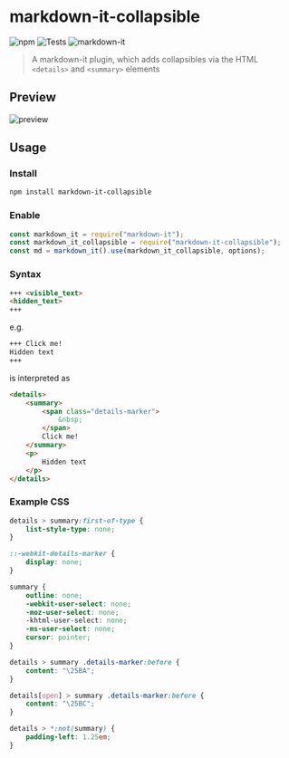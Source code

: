# markdown-it-collapsible

![npm](https://img.shields.io/npm/v/markdown-it-collapsible) ![Tests](https://github.com/Bioruebe/markdown-it-collapsible/workflows/Tests/badge.svg) ![markdown-it](https://img.shields.io/npm/dependency-version/markdown-it-collapsible/peer/markdown-it)

> A markdown-it plugin, which adds collapsibles via the HTML `<details>` and `<summary>` elements


## Preview

![preview](docs/preview.png)


## Usage


### Install

```bash
npm install markdown-it-collapsible
```


### Enable

```js
const markdown_it = require("markdown-it");
const markdown_it_collapsible = require("markdown-it-collapsible");
const md = markdown_it().use(markdown_it_collapsible, options);
```


### Syntax

```md
+++ <visible_text>
<hidden_text>
+++
```

e.g.

```md
+++ Click me!
Hidden text
+++
```

is interpreted as

```html
<details>
	<summary>
        <span class="details-marker">
            &nbsp;
        </span>
        Click me!
    </summary>
    <p>
        Hidden text
    </p>
</details>
```



### Example CSS

```css
details > summary:first-of-type {
	list-style-type: none;
}

::-webkit-details-marker {
	display: none;
}

summary {
	outline: none;
	-webkit-user-select: none;
	-moz-user-select: none;
	-khtml-user-select: none;
	-ms-user-select: none;
	cursor: pointer;
}

details > summary .details-marker:before {
	content: "\25BA";
}

details[open] > summary .details-marker:before {
	content: "\25BC";
}

details > *:not(summary) {
	padding-left: 1.25em;
}
```

